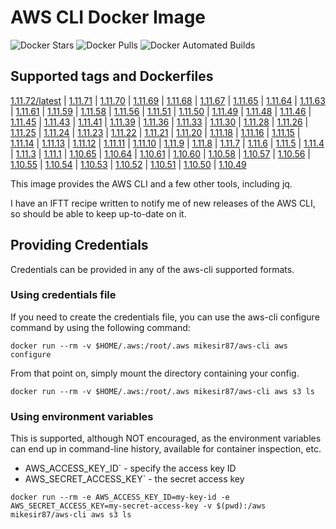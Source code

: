 # AWS CLI Docker Image

![Docker Stars](https://img.shields.io/docker/stars/mikesir87/aws-cli.svg)
![Docker Pulls](https://img.shields.io/docker/pulls/mikesir87/aws-cli.svg)
![Docker Automated Builds](http://img.shields.io/docker/automated/mikesir87/aws-cli.svg)

## Supported tags and Dockerfiles

[1.11.72/latest](https://github.com/mikesir87/aws-cli-docker/blob/1.11.72/Dockerfile) |
[1.11.71](https://github.com/mikesir87/aws-cli-docker/blob/1.11.71/Dockerfile) |
[1.11.70](https://github.com/mikesir87/aws-cli-docker/blob/1.11.70/Dockerfile) |
[1.11.69](https://github.com/mikesir87/aws-cli-docker/blob/1.11.69/Dockerfile) |
[1.11.68](https://github.com/mikesir87/aws-cli-docker/blob/1.11.68/Dockerfile) |
[1.11.67](https://github.com/mikesir87/aws-cli-docker/blob/1.11.67/Dockerfile) |
[1.11.65](https://github.com/mikesir87/aws-cli-docker/blob/1.11.65/Dockerfile) |
[1.11.64](https://github.com/mikesir87/aws-cli-docker/blob/1.11.64/Dockerfile) |
[1.11.63](https://github.com/mikesir87/aws-cli-docker/blob/1.11.63/Dockerfile) |
[1.11.61](https://github.com/mikesir87/aws-cli-docker/blob/1.11.61/Dockerfile) |
[1.11.59](https://github.com/mikesir87/aws-cli-docker/blob/1.11.59/Dockerfile) |
[1.11.58](https://github.com/mikesir87/aws-cli-docker/blob/1.11.58/Dockerfile) |
[1.11.56](https://github.com/mikesir87/aws-cli-docker/blob/1.11.56/Dockerfile) |
[1.11.51](https://github.com/mikesir87/aws-cli-docker/blob/1.11.51/Dockerfile) |
[1.11.50](https://github.com/mikesir87/aws-cli-docker/blob/1.11.50/Dockerfile) |
[1.11.49](https://github.com/mikesir87/aws-cli-docker/blob/1.11.49/Dockerfile) |
[1.11.48](https://github.com/mikesir87/aws-cli-docker/blob/1.11.48/Dockerfile) |
[1.11.46](https://github.com/mikesir87/aws-cli-docker/blob/1.11.46/Dockerfile) |
[1.11.45](https://github.com/mikesir87/aws-cli-docker/blob/1.11.45/Dockerfile) |
[1.11.43](https://github.com/mikesir87/aws-cli-docker/blob/1.11.43/Dockerfile) |
[1.11.41](https://github.com/mikesir87/aws-cli-docker/blob/1.11.41/Dockerfile) |
[1.11.39](https://github.com/mikesir87/aws-cli-docker/blob/1.11.39/Dockerfile) |
[1.11.36](https://github.com/mikesir87/aws-cli-docker/blob/1.11.36/Dockerfile) |
[1.11.33](https://github.com/mikesir87/aws-cli-docker/blob/1.11.33/Dockerfile) |
[1.11.30](https://github.com/mikesir87/aws-cli-docker/blob/1.11.30/Dockerfile) |
[1.11.28](https://github.com/mikesir87/aws-cli-docker/blob/1.11.28/Dockerfile) |
[1.11.26](https://github.com/mikesir87/aws-cli-docker/blob/1.11.26/Dockerfile) |
[1.11.25](https://github.com/mikesir87/aws-cli-docker/blob/1.11.25/Dockerfile) |
[1.11.24](https://github.com/mikesir87/aws-cli-docker/blob/1.11.24/Dockerfile) |
[1.11.23](https://github.com/mikesir87/aws-cli-docker/blob/1.11.23/Dockerfile) |
[1.11.22](https://github.com/mikesir87/aws-cli-docker/blob/1.11.22/Dockerfile) |
[1.11.21](https://github.com/mikesir87/aws-cli-docker/blob/1.11.21/Dockerfile) |
[1.11.20](https://github.com/mikesir87/aws-cli-docker/blob/1.11.20/Dockerfile) |
[1.11.18](https://github.com/mikesir87/aws-cli-docker/blob/1.11.18/Dockerfile) |
[1.11.16](https://github.com/mikesir87/aws-cli-docker/blob/1.11.16/Dockerfile) |
[1.11.15](https://github.com/mikesir87/aws-cli-docker/blob/1.11.15/Dockerfile) |
[1.11.14](https://github.com/mikesir87/aws-cli-docker/blob/1.11.14/Dockerfile) |
[1.11.13](https://github.com/mikesir87/aws-cli-docker/blob/1.11.13/Dockerfile) |
[1.11.12](https://github.com/mikesir87/aws-cli-docker/blob/1.11.12/Dockerfile) |
[1.11.11](https://github.com/mikesir87/aws-cli-docker/blob/1.11.11/Dockerfile) |
[1.11.10](https://github.com/mikesir87/aws-cli-docker/blob/1.11.10/Dockerfile) |
[1.11.9](https://github.com/mikesir87/aws-cli-docker/blob/1.11.9/Dockerfile) |
[1.11.8](https://github.com/mikesir87/aws-cli-docker/blob/1.11.8/Dockerfile) |
[1.11.7](https://github.com/mikesir87/aws-cli-docker/blob/1.11.7/Dockerfile) |
[1.11.6](https://github.com/mikesir87/aws-cli-docker/blob/1.11.6/Dockerfile) |
[1.11.5](https://github.com/mikesir87/aws-cli-docker/blob/1.11.5/Dockerfile) |
[1.11.4](https://github.com/mikesir87/aws-cli-docker/blob/1.11.4/Dockerfile) |
[1.11.3](https://github.com/mikesir87/aws-cli-docker/blob/1.11.3/Dockerfile) |
[1.11.1](https://github.com/mikesir87/aws-cli-docker/blob/1.11.1/Dockerfile) |
[1.10.65](https://github.com/mikesir87/aws-cli-docker/blob/1.10.65/Dockerfile) |
[1.10.64](https://github.com/mikesir87/aws-cli-docker/blob/1.10.64/Dockerfile) |
[1.10.61](https://github.com/mikesir87/aws-cli-docker/blob/1.10.61/Dockerfile) |
[1.10.60](https://github.com/mikesir87/aws-cli-docker/blob/1.10.60/Dockerfile) |
[1.10.58](https://github.com/mikesir87/aws-cli-docker/blob/1.10.58/Dockerfile) |
[1.10.57](https://github.com/mikesir87/aws-cli-docker/blob/1.10.57/Dockerfile) |
[1.10.56](https://github.com/mikesir87/aws-cli-docker/blob/1.10.56/Dockerfile) |
[1.10.55](https://github.com/mikesir87/aws-cli-docker/blob/1.10.55/Dockerfile) |
[1.10.54](https://github.com/mikesir87/aws-cli-docker/blob/1.10.54/Dockerfile) |
[1.10.53](https://github.com/mikesir87/aws-cli-docker/blob/1.10.53/Dockerfile) |
[1.10.52](https://github.com/mikesir87/aws-cli-docker/blob/1.10.52/Dockerfile) |
[1.10.51](https://github.com/mikesir87/aws-cli-docker/blob/1.10.51/Dockerfile) |
[1.10.50](https://github.com/mikesir87/aws-cli-docker/blob/1.10.50/Dockerfile) |
[1.10.49](https://github.com/mikesir87/aws-cli-docker/blob/1.10.49/Dockerfile)

This image provides the AWS CLI and a few other tools, including jq.

I have an IFTT recipe written to notify me of new releases of the AWS CLI, so should be able to keep up-to-date on it.

## Providing Credentials

Credentials can be provided in any of the aws-cli supported formats.

### Using credentials file

If you need to create the credentials file, you can use the aws-cli configure command by using the following command:

```
docker run --rm -v $HOME/.aws:/root/.aws mikesir87/aws-cli aws configure
```

From that point on, simply mount the directory containing your config.

```
docker run --rm -v $HOME/.aws:/root/.aws mikesir87/aws-cli aws s3 ls
```

### Using environment variables

This is supported, although NOT encouraged, as the environment variables can end up in command-line history, available for container inspection, etc.

- AWS_ACCESS_KEY_ID` - specify the access key ID
- AWS_SECRET_ACCESS_KEY` - the secret access key

```
docker run --rm -e AWS_ACCESS_KEY_ID=my-key-id -e AWS_SECRET_ACCESS_KEY=my-secret-access-key -v $(pwd):/aws mikesir87/aws-cli aws s3 ls 
```


